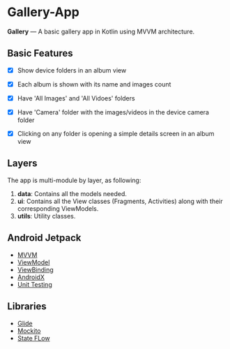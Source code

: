 # Gallery-App
**Gallery** — A basic gallery app in Kotlin using MVVM architecture.

## Basic Features
-   [x] Show device folders in an album view
-   [x] Each album is shown with its name and images count
-   [x] Have 'All Images' and 'All Vidoes' folders
-   [x] Have 'Camera' folder with the images/videos in the device camera folder
-   [x] Clicking on any folder is opening a simple details screen in an album view


## Layers
The app is multi-module by layer, as following:
1. **data**: Contains all the models needed.
2. **ui**: Contains all the View classes (Fragments, Activities) along with their corresponding ViewModels.
3. **utils**: Utility classes.


## Android Jetpack
-   [MVVM](https://developer.android.com/jetpack/guide)
-   [ViewModel](https://developer.android.com/topic/libraries/architecture/viewmodel)
-   [ViewBinding](https://developer.android.com/topic/libraries/view-binding)
-   [AndroidX](https://developer.android.com/jetpack/androidx)
-   [Unit Testing](https://developer.android.com/training/testing/unit-testing)

## Libraries 
-   [Glide](https://github.com/bumptech/glide)
-   [Mockito](https://site.mockito.org/)
-   [State FLow](https://medium.com/androiddevelopers/a-safer-way-to-collect-flows-from-android-uis-23080b1f8bda)

